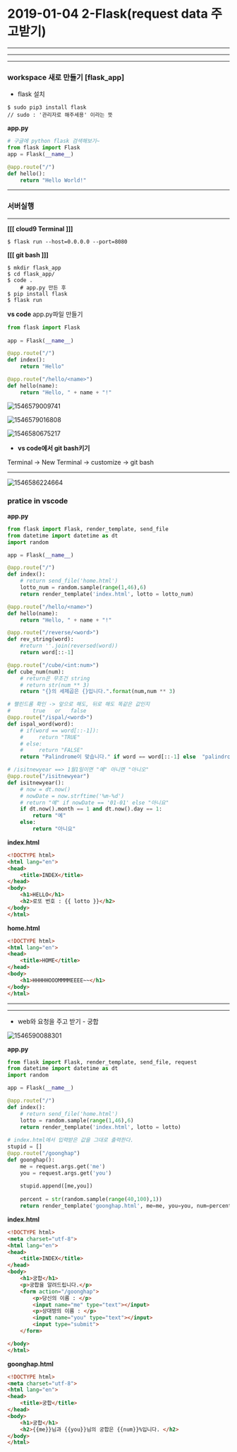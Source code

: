 # 2019-01-04 2-Flask(request data 주고받기)



------

------

------

### workspace 새로 만들기 [flask_app]

- flask 설치

```
$ sudo pip3 install flask
// sudo : '관리자로 해주세용' 이라는 뜻
```

**app.py**

```python
# 구글에 python flask 검색해보기~ 
from flask import Flask
app = Flask(__name__)

@app.route("/")
def hello():
    return "Hello World!"
```

------

### 서버실행

------

**[[[ cloud9 Terminal ]]]**

```
$ flask run --host=0.0.0.0 --port=8080
```

**[[[ git bash ]]]**

```
$ mkdir flask_app
$ cd flask_app/
$ code .
  	# app.py 만든 후 
$ pip install flask
$ flask run
```

**vs code** app.py파일 만들기

```python
from flask import Flask
 
app = Flask(__name__)

@app.route("/")
def index():
    return "Hello"

@app.route("/hello/<name>")  
def hello(name):
    return "Hello, " + name + "!"
```

![1546579009741](..\typora-user-images\1546579009741.png)

![1546579016808](..\typora-user-images\1546579016808.png)

![1546580675217](..\typora-user-images\1546580675217.png)



- **vs code에서 git bash키기**

Terminal -> New Terminal -> customize -> git bash



------



![1546586224664](..\typora-user-images\1546586224664.png)

### pratice  in vscode

**app.py**

```python
from flask import Flask, render_template, send_file
from datetime import datetime as dt
import random

app = Flask(__name__)

@app.route("/")
def index():
    # return send_file('home.html')
    lotto_num = random.sample(range(1,46),6)
    return render_template('index.html', lotto = lotto_num)

@app.route("/hello/<name>")  
def hello(name):
    return "Hello, " + name + "!"

@app.route("/reverse/<word>")  
def rev_string(word):
    #return ''.join(reversed(word))
    return word[::-1]

@app.route("/cube/<int:num>")  
def cube_num(num):
    # return은 무조건 string
    # return str(num ** 3)
    return "{}의 세제곱은 {}입니다.".format(num,num ** 3)

# 팰린드롬 확인 -> 앞으로 해도, 뒤로 해도 똑같은 값인지
#       true   or   false
@app.route("/ispal/<word>")  
def ispal_word(word):
    # if(word == word[::-1]):
    #     return "TRUE"
    # else:
    #     return "FALSE"
    return "Palindrome이 맞습니다." if word == word[::-1] else  "palindrome이 아닙니다." 

# /isitnewyear ==> 1월1일이면 "예" 아니면 "아니오"
@app.route("/isitnewyear")  
def isitnewyear():
    # now = dt.now()
    # nowDate = now.strftime('%m-%d')
    # return "예" if nowDate == '01-01' else "아니요"
    if dt.now().month == 1 and dt.now().day == 1:
        return "예" 
    else:
        return "아니요"
```

**index.html**

```html
<!DOCTYPE html>
<html lang="en">
<head>
    <title>INDEX</title>
</head>
<body>
    <h1>HELLO</h1>
    <h2>로또 번호 : {{ lotto }}</h2>
</body>
</html>
```

**home.html**

```html
<!DOCTYPE html>
<html lang="en">
<head>
    <title>HOME</title>
</head>
<body>
    <h1>HHHHHOOOMMMMEEEE~~</h1>
</body>
</html>
```



------

------

- web와 요청을 주고 받기 - 궁합

![1546590088301](..\typora-user-images\1546590088301.png)

**app.py**

```python
from flask import Flask, render_template, send_file, request
from datetime import datetime as dt
import random

app = Flask(__name__)

@app.route("/")
def index():
    # return send_file('home.html')
    lotto = random.sample(range(1,46),6)
    return render_template('index.html', lotto = lotto)
    
# index.html에서 입력받은 값을 그대로 출력한다.
stupid = []
@app.route("/goonghap")
def goonghap():
    me = request.args.get('me')
    you = request.args.get('you')
    
    stupid.append([me,you])
    
    percent = str(random.sample(range(40,100),1))
    return render_template('goonghap.html', me=me, you=you, num=percent)
```

**index.html**

```html
<!DOCTYPE html>
<meta charset="utf-8">
<html lang="en">
<head>
    <title>INDEX</title>
</head>
<body>
    <h1>궁합</h1>
    <p>궁합을 알려드립니다.</p>
    <form action="/goonghap">
        <p>당신의 이름 : </p>
        <input name="me" type="text"></input>
        <p>상대방의 이름 : </p>
        <input name="you" type="text"></input>
        <input type="submit">
    </form>

</body>
</html>
```

 **goonghap.html**

```html
<!DOCTYPE html>
<meta charset="utf-8">
<html lang="en">
<head>
    <title>궁합</title>
</head>
<body>
    <h1>궁합</h1>
    <h2>{{me}}님과 {{you}}님의 궁합은 {{num}}%입니다. </h2>
</body>
</html>
```



